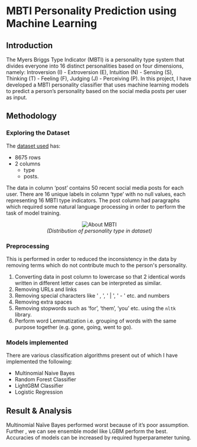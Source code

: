 # MBTI Personality Prediction using Machine Learning
## Introduction
The Myers Briggs Type Indicator (MBTI) is a personality type system that divides everyone into 16 distinct personalities based on four dimensions, namely: Introversion (I) - Extroversion (E), Intuition (N) - Sensing (S), Thinking (T) - Feeling (F), Judging (J) - Perceiving (P). In this project, I have developed a MBTI personality classifier that uses machine learning models to predict a person’s personality based on the social media posts per user as input.

## Methodology
### Exploring the Dataset
The [dataset used](https://www.kaggle.com/datasets/datasnaek/mbti-type?select=mbti_1.csv) has:
- 8675 rows
- 2 columns
  - type
  - posts.

The data in column ‘post’ contains 50 recent social media posts for each user. There are 16 unique labels in column ‘type’ with no null
values, each representing 16 MBTI type indicators. The post column had paragraphs which required some natural language processing in order to
perform the task of model training.
<p  align="center">
  <img src="https://github.com/Aayush-Gangwar/Personality-Prediction/assets/101112022/c3d75f16-910b-4272-8c74-f891977a719f" alt="About MBTI"><br>
<i>(Distribution of personality type in dataset)</i>
</p>

### Preprocessing
This is performed in order to reduced the inconsistency in the data by removing terms which do not contribute much to the person's personality.
1) Converting data in post column to lowercase so that 2 identical words written in different letter cases can be interpreted as similar.
2) Removing URLs and links
3) Removing special characters like ' , ', ' | ', ' - ' etc. and numbers 
4) Removing extra spaces
5) Removing stopwords such as ‘for’, ‘them’, ‘you’ etc. using the `nltk` library.
6) Perform word Lemmatization i.e. grouping of words with the same purpose together (e.g. gone, going, went to go).
### Models implemented
There are various classification algorithms present out of which I have implemented the following:
- Multinomial Naive Bayes
- Random Forest Classifier
- LightGBM Classifier
- Logistic Regression
## Result & Analysis
Multinomial Naïve Bayes performed worst because of it’s poor assumption.
Further , we can see ensemble model like LGBM perform the best.
Accuracies of models can be increased by required hyperparameter tuning.
